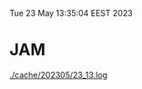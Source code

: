 Tue 23 May 13:35:04 EEST 2023
# JAM
<a href='./cache/202305/23_13.log'>./cache/202305/23_13.log</a>

